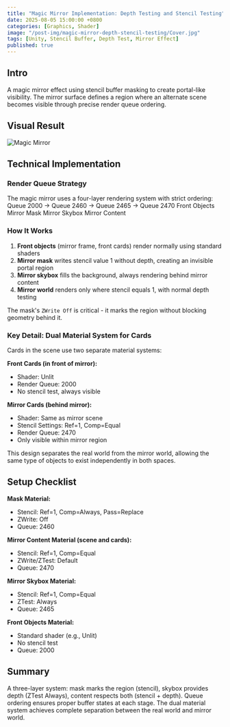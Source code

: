 ```yaml
---
title: "Magic Mirror Implementation: Depth Testing and Stencil Testing"
date: 2025-08-05 15:00:00 +0800
categories: [Graphics, Shader]
image: "/post-img/magic-mirror-depth-stencil-testing/Cover.jpg"
tags: [Unity, Stencil Buffer, Depth Test, Mirror Effect]
published: true
---
```


## Intro

A magic mirror effect using stencil buffer masking to create portal-like visibility. The mirror surface defines a region where an alternate scene becomes visible through precise render queue ordering.

## Visual Result

![Magic Mirror](/post-img/magic-mirror-depth-stencil-testing/magic-mirror.gif)

## Technical Implementation

### Render Queue Strategy

The magic mirror uses a four-layer rendering system with strict ordering:
Queue 2000 → Queue 2460 → Queue 2465 → Queue 2470
Front Objects  Mirror Mask  Mirror Skybox  Mirror Content

### How It Works

1. **Front objects** (mirror frame, front cards) render normally using standard shaders
2. **Mirror mask** writes stencil value 1 without depth, creating an invisible portal region
3. **Mirror skybox** fills the background, always rendering behind mirror content
4. **Mirror world** renders only where stencil equals 1, with normal depth testing

The mask's `ZWrite Off` is critical - it marks the region without blocking geometry behind it.

### Key Detail: Dual Material System for Cards

Cards in the scene use two separate material systems:

**Front Cards (in front of mirror):**
- Shader: Unlit
- Render Queue: 2000
- No stencil test, always visible

**Mirror Cards (behind mirror):**
- Shader: Same as mirror scene
- Stencil Settings: Ref=1, Comp=Equal
- Render Queue: 2470
- Only visible within mirror region

This design separates the real world from the mirror world, allowing the same type of objects to exist independently in both spaces.

## Setup Checklist

**Mask Material:**
- Stencil: Ref=1, Comp=Always, Pass=Replace
- ZWrite: Off
- Queue: 2460

**Mirror Content Material (scene and cards):**
- Stencil: Ref=1, Comp=Equal
- ZWrite/ZTest: Default
- Queue: 2470

**Mirror Skybox Material:**
- Stencil: Ref=1, Comp=Equal
- ZTest: Always
- Queue: 2465

**Front Objects Material:**
- Standard shader (e.g., Unlit)
- No stencil test
- Queue: 2000

## Summary

A three-layer system: mask marks the region (stencil), skybox provides depth (ZTest Always), content respects both (stencil + depth). Queue ordering ensures proper buffer states at each stage. The dual material system achieves complete separation between the real world and mirror world.



